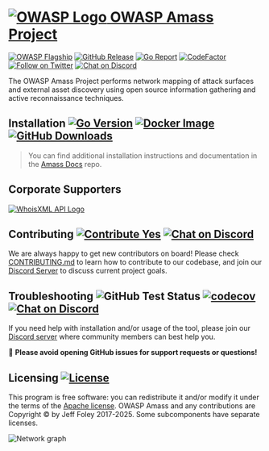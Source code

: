 # [![OWASP Logo](https://raw.githubusercontent.com/owasp-amass/docs/master/images/owasp_logo.png) OWASP Amass Project](https://owasp.org/www-project-amass/)

[![OWASP Flagship](https://img.shields.io/badge/owasp-flagship%20project-48A646.svg)](https://owasp.org/projects/#sec-flagships)
[![GitHub Release](https://img.shields.io/github/release/owasp-amass/amass)](https://github.com/owasp-amass/amass/releases/latest)
[![Go Report](https://goreportcard.com/badge/github.com/owasp-amass/amass)](https://goreportcard.com/report/github.com/owasp-amass/amass)
[![CodeFactor](https://www.codefactor.io/repository/github/owasp-amass/amass/badge)](https://www.codefactor.io/repository/github/owasp-amass/amass)
[![Follow on Twitter](https://img.shields.io/twitter/follow/owaspamass.svg?logo=twitter)](https://twitter.com/owaspamass)
[![Chat on Discord](https://img.shields.io/discord/433729817918308352.svg?logo=discord)](https://discord.gg/ANTyEDUXt5)

The OWASP Amass Project performs network mapping of attack surfaces and external asset discovery using open source information gathering and active reconnaissance techniques.

## Installation [![Go Version](https://img.shields.io/github/go-mod/go-version/owasp-amass/amass)](https://golang.org/dl/) [![Docker Image](https://img.shields.io/docker/pulls/owaspamass/amass.svg)](https://hub.docker.com/r/owaspamass/amass) [![GitHub Downloads](https://img.shields.io/github/downloads/owasp-amass/amass/latest/total.svg)](https://github.com/owasp-amass/amass/releases/latest)

> You can find additional installation instructions and documentation in the [Amass Docs](https://owasp-amass.github.io/docs) repo.

## Corporate Supporters

[![WhoisXML API Logo](https://raw.githubusercontent.com/owasp-amass/docs/master/images/supporters/whoisxmlapi_logo.png)](https://www.whoisxmlapi.com/)

## Contributing [![Contribute Yes](https://img.shields.io/badge/contribute-yes-brightgreen.svg)](./CONTRIBUTING.md) [![Chat on Discord](https://img.shields.io/discord/433729817918308352.svg?logo=discord)](https://discord.gg/ANTyEDUXt5)

We are always happy to get new contributors on board! Please check [CONTRIBUTING.md](CONTRIBUTING.md) to learn how to
contribute to our codebase, and join our [Discord Server](https://discord.gg/ANTyEDUXt5) to discuss current project goals.

## Troubleshooting ![GitHub Test Status](https://github.com/owasp-amass/amass/workflows/tests/badge.svg) [![codecov](https://codecov.io/gh/owasp-amass/amass/branch/master/graph/badge.svg?token=zoPKxvLT1n)](https://codecov.io/gh/owasp-amass/amass) [![Chat on Discord](https://img.shields.io/discord/433729817918308352.svg?logo=discord)](https://discord.gg/ANTyEDUXt5)

If you need help with installation and/or usage of the tool, please join our [Discord server](https://discord.gg/ANTyEDUXt5) where community members can best help you.

:stop_sign:   **Please avoid opening GitHub issues for support requests or questions!**

## Licensing [![License](https://img.shields.io/badge/license-apache%202-blue)](https://www.apache.org/licenses/LICENSE-2.0)

This program is free software: you can redistribute it and/or modify it under the terms of the [Apache license](LICENSE). OWASP Amass and any contributions are Copyright © by Jeff Foley 2017-2025. Some subcomponents have separate licenses.

![Network graph](https://raw.githubusercontent.com/owasp-amass/docs/master/images/network_06092018.png "Amass Network Mapping")
